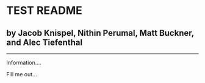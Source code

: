 # TEST README
## by Jacob Knispel, Nithin Perumal, Matt Buckner, and Alec Tiefenthal

---

Information....

Fill me out...